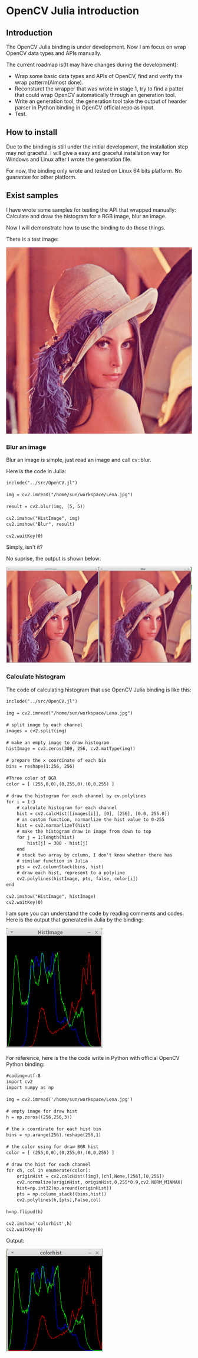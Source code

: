 # OpenCV Julia introduction

## Introduction

The OpenCV Julia binding is under development. Now I am focus on wrap OpenCV
data types and APIs manually. 

The current roadmap is(It may have changes during the development):

- Wrap some basic data types and APIs of OpenCV, find and verify the wrap
patterm(Almost done).
- Reconsturct the wrapper that was wrote in stage 1, try to find a patter that could
  wrap OpenCV automatically through an generation tool.
- Write an generation tool, the generation tool take the output of hearder
  parser in Python binding in OpenCV official repo as input.
- Test.

## How to install
Due to the binding is still under the initial development, the installation step may not
graceful. I will give a easy and graceful installation way for Windows and Linux after I wrote the generation file.

For now, the binding only wrote and tested on Linux 64 bits platform. No
guarantee for other platform.

## Exist samples

I have wrote some samples for testing the API that wrapped manually: Calculate
and draw the histogram for a RGB image, blur an image.

Now I will demonstrate how to use the binding to do those things.

There is a test image:

![Lena](./figures/Lena.jpg)

### Blur an image
Blur an image is simple, just read an image and call cv::blur.

Here is the code in Julia:

```
include("../src/OpenCV.jl")

img = cv2.imread("/home/sun/workspace/Lena.jpg")

result = cv2.blur(img, (5, 5))

cv2.imshow("HistImage", img)
cv2.imshow("Blur", result)

cv2.waitKey(0)
```

Simply, isn't it?

No suprise, the output is shown below:

![Blur](./figures/blur.png)

### Calculate histogram

The code of calculating histogram that use OpenCV Julia binding is like this:

```
include("../src/OpenCV.jl")

img = cv2.imread("/home/sun/workspace/Lena.jpg")

# split image by each channel
images = cv2.split(img)

# make an empty image to draw histogram
histImage = cv2.zeros(300, 256, cv2.matType(img))

# prepare the x coordinate of each bin
bins = reshape(1:256, 256)

#Three color of BGR
color = [ (255,0,0),(0,255,0),(0,0,255) ]

# draw the histogram for each channel by cv.polylines
for i = 1:3
    # calculate histogram for each channel
    hist = cv2.calcHist([images[i]], [0], [256], [0.0, 255.0])
    # an custom function, normarlize the hist value to 0-255
    hist = cv2.normarlizeT(hist)
    # make the histogram draw in image from down to top
    for j = 1:length(hist)
        hist[j] = 300 - hist[j]
    end
    # stack two array by column, I don't know whether there has
    # similar function in Julia
    pts = cv2.columnStack(bins, hist)
    # draw each hist, represent to a polyline
    cv2.polylines(histImage, pts, false, color[i])
end
         
cv2.imshow("HistImage", histImage)
cv2.waitKey(0)
```

I am sure you can understand the code by reading comments and codes. Here is the
output that generated in Julia by the binding:

![Hist](./figures/hist_Julia.png)

For reference, here is the the code write in Python with official OpenCV Python binding:

```
#coding=utf-8
import cv2
import numpy as np

img = cv2.imread('/home/sun/workspace/Lena.jpg')

# empty image for draw hist
h = np.zeros((256,256,3))

# the x coordinate for each hist bin
bins = np.arange(256).reshape(256,1)

# the color using for draw BGR hist
color = [ (255,0,0),(0,255,0),(0,0,255) ]

# draw the hist for each channel
for ch, col in enumerate(color):    
    originHist = cv2.calcHist([img],[ch],None,[256],[0,256])    
    cv2.normalize(originHist, originHist,0,255*0.9,cv2.NORM_MINMAX)    
    hist=np.int32(np.around(originHist))    
    pts = np.column_stack((bins,hist))    
    cv2.polylines(h,[pts],False,col)    
         
h=np.flipud(h)    
         
cv2.imshow('colorhist',h)    
cv2.waitKey(0) 
```

Output:

![HistPython](./figures/hist_Python.png)
